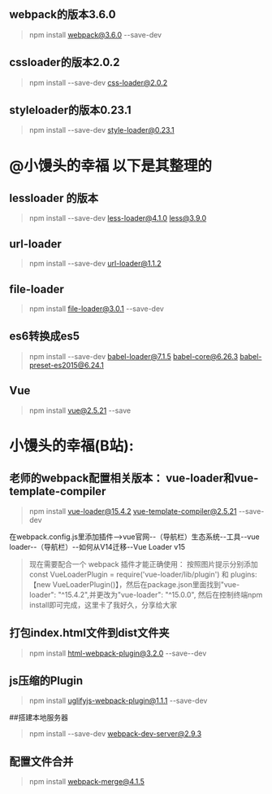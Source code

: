 ## webpack的版本3.6.0
>npm install webpack@3.6.0 --save-dev

## cssloader的版本2.0.2
>npm install --save-dev css-loader@2.0.2

## styleloader的版本0.23.1
>npm install --save-dev style-loader@0.23.1

# @小馒头的幸福 以下是其整理的

## lessloader 的版本
>npm install --save-dev less-loader@4.1.0 less@3.9.0

## url-loader
>npm install --save-dev url-loader@1.1.2

## file-loader
>npm install file-loader@3.0.1 --save-dev

## es6转换成es5
>npm install --save-dev babel-loader@7.1.5 babel-core@6.26.3 babel-preset-es2015@6.24.1

## Vue
>npm install vue@2.5.21 --save

# 小馒头的幸福(B站):
## 老师的webpack配置相关版本： vue-loader和vue-template-compiler

> npm install vue-loader@15.4.2 vue-template-compiler@2.5.21 --save-dev
> 
在webpack.config.js里添加插件-->vue官网--（导航栏）生态系统--工具--vue loader--（导航栏）--如何从V14迁移--Vue Loader v15 

>现在需要配合一个 webpack 插件才能正确使用：
按照图片提示分别添加 const VueLoaderPlugin = require('vue-loader/lib/plugin') 和  plugins: 【new VueLoaderPlugin()】，然后在package.json里面找到"vue-loader": "^15.4.2",并更改为"vue-loader": "^15.0.0",
然后在控制终端npm install即可完成，这里卡了我好久，分享给大家

## 打包index.html文件到dist文件夹  
> npm install html-webpack-plugin@3.2.0 --save--dev

## js压缩的Plugin
>npm install uglifyjs-webpack-plugin@1.1.1 --save-dev

##搭建本地服务器
>npm install --save-dev webpack-dev-server@2.9.3

## 配置文件合并
>npm install webpack-merge@4.1.5
